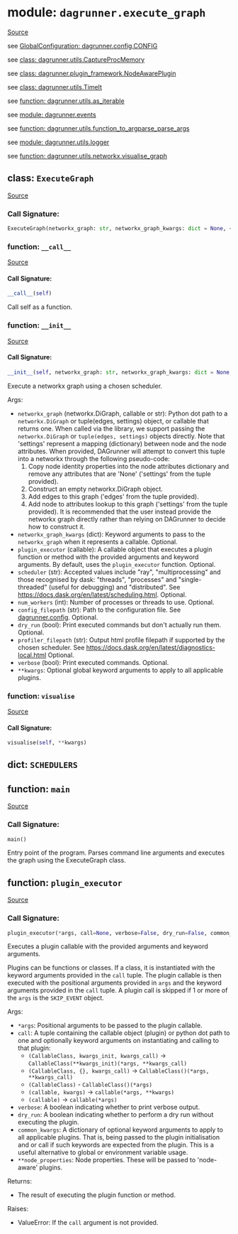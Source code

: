 # module: `dagrunner.execute_graph`

[Source](../dagrunner/execute_graph.py#L0)

see [GlobalConfiguration: dagrunner.config.CONFIG](dagrunner.config.md#globalconfiguration-config)

see [class: dagrunner.utils.CaptureProcMemory](dagrunner.utils.md#class-captureprocmemory)

see [class: dagrunner.plugin_framework.NodeAwarePlugin](dagrunner.plugin_framework.md#class-nodeawareplugin)

see [class: dagrunner.utils.TimeIt](dagrunner.utils.md#class-timeit)

see [function: dagrunner.utils.as_iterable](dagrunner.utils.md#function-as_iterable)

see [module: dagrunner.events](dagrunner.events.md#module-dagrunnerevents)

see [function: dagrunner.utils.function_to_argparse_parse_args](dagrunner.utils.md#function-function_to_argparse_parse_args)

see [module: dagrunner.utils.logger](dagrunner.utils.logger.md#module-dagrunnerutilslogger)

see [function: dagrunner.utils.networkx.visualise_graph](dagrunner.utils.networkx.md#function-visualise_graph)

## class: `ExecuteGraph`

[Source](../dagrunner/execute_graph.py#L263)

### Call Signature:

```python
ExecuteGraph(networkx_graph: str, networkx_graph_kwargs: dict = None, <function plugin_executor>, scheduler: str = 'multiprocessing', num_workers: int = 1, profiler_filepath: str = None, config_filepath: str = None, dry_run: bool = False, verbose: bool = False, **kwargs)
```

### function: `__call__`

[Source](../dagrunner/execute_graph.py#L386)

#### Call Signature:

```python
__call__(self)
```

Call self as a function.

### function: `__init__`

[Source](../dagrunner/execute_graph.py#L264)

#### Call Signature:

```python
__init__(self, networkx_graph: str, networkx_graph_kwargs: dict = None, <function plugin_executor>, scheduler: str = 'multiprocessing', num_workers: int = 1, profiler_filepath: str = None, config_filepath: str = None, dry_run: bool = False, verbose: bool = False, **kwargs)
```

Execute a networkx graph using a chosen scheduler.

Args:
- `networkx_graph` (networkx.DiGraph, callable or str):
  Python dot path to a `networkx.DiGraph` or tuple(edges, settings) object, or
  callable that returns one.  When called via the library, we support passing
  the `networkx.DiGraph` or `tuple(edges, settings)` objects directly.  Note
  that 'settings' represent a mapping (dictionary) between node and the node
  attributes.  When provided, DAGrunner will attempt to convert this tuple into
  a networkx through the following pseudo-code:
    1. Copy node identity properties into the node attributes dictionary
      and remove any attributes that are 'None' ('settings' from the tuple
      provided).
    2. Construct an empty networkx.DiGraph object.
    3. Add edges to this graph ('edges' from the tuple provided).
    4. Add node to attributes lookup to this graph ('settings' from the tuple
      provided).
    It is recommended that the user instead provide the networkx graph directly
    rather than relying on DAGrunner to decide how to construct it.
- `networkx_graph_kwargs` (dict):
  Keyword arguments to pass to the `networkx_graph` when it represents a
  callable.  Optional.
- `plugin_executor` (callable):
  A callable object that executes a plugin function or method with the provided
  arguments and keyword arguments.  By default, uses the `plugin_executor`
  function.  Optional.
- `scheduler` (str):
  Accepted values include "ray", "multiprocessing" and those recognised
  by dask: "threads", "processes" and "single-threaded" (useful for debugging)
  and "distributed".  See https://docs.dask.org/en/latest/scheduling.html.
  Optional.
- `num_workers` (int):
  Number of processes or threads to use.  Optional.
- `config_filepath` (str):
  Path to the configuration file.  See [dagrunner.config](dagrunner.config.md).
  Optional.
- `dry_run` (bool):
  Print executed commands but don't actually run them.  Optional.
- `profiler_filepath` (str):
  Output html profile filepath if supported by the chosen scheduler.
  See https://docs.dask.org/en/latest/diagnostics-local.html
  Optional.
- `verbose` (bool):
  Print executed commands.  Optional.
- `**kwargs`:
  Optional global keyword arguments to apply to all applicable plugins.

### function: `visualise`

[Source](../dagrunner/execute_graph.py#L383)

#### Call Signature:

```python
visualise(self, **kwargs)
```

## dict: `SCHEDULERS`

## function: `main`

[Source](../dagrunner/execute_graph.py#L397)

### Call Signature:

```python
main()
```

Entry point of the program.
Parses command line arguments and executes the graph using the ExecuteGraph class.

## function: `plugin_executor`

[Source](../dagrunner/execute_graph.py#L45)

### Call Signature:

```python
plugin_executor(*args, call=None, verbose=False, dry_run=False, common_kwargs=None, node_id=None, **node_properties)
```

Executes a plugin callable with the provided arguments and keyword arguments.

Plugins can be functions or classes.  If a class, it is instantiated with the
keyword arguments provided in the `call` tuple.  The plugin callable is then
executed with the positional arguments provided in `args` and the keyword arguments
provided in the `call` tuple.  A plugin call is skipped if 1 or more of the `args`
is the `SKIP_EVENT` object.

Args:
- `*args`: Positional arguments to be passed to the plugin callable.
- `call`: A tuple containing the callable object (plugin) or python dot path to one
  and optionally keyword arguments on instantiating and calling to that plugin:
  - `(CallableClass, kwargs_init, kwargs_call)` -> `CallableClass(**kwargs_init)(*args, **kwargs_call)`
  - `(CallableClass, {}, kwargs_call)` -> `CallableClass()(*args, **kwargs_call)`
  - `(CallableClass)` - `CallableClass()(*args)`
  - `(callable, kwargs)` -> `callable(*args, **kwargs)`
  - `(callable)` -> `callable(*args)`
- `verbose`: A boolean indicating whether to print verbose output.
- `dry_run`: A boolean indicating whether to perform a dry run without executing
  the plugin.
- `common_kwargs`: A dictionary of optional keyword arguments to apply to all
  applicable plugins.  That is, being passed to the plugin initialisation and or
  call if such keywords are expected from the plugin.  This is a useful alternative
  to global or environment variable usage.
- `**node_properties`: Node properties.  These will be passed to 'node-aware'
  plugins.

Returns:
- The result of executing the plugin function or method.

Raises:
- ValueError: If the `call` argument is not provided.

